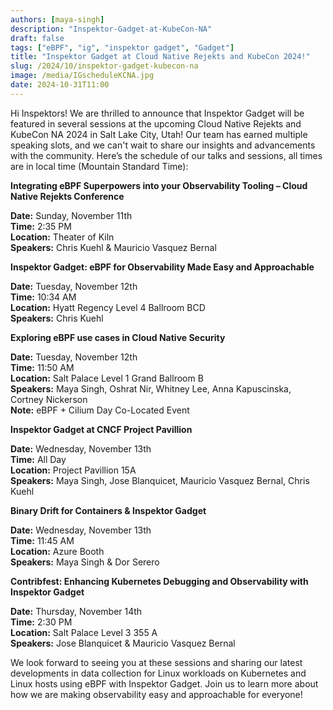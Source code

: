 ```yaml
---
authors: [maya-singh]
description: "Inspektor-Gadget-at-KubeCon-NA"
draft: false
tags: ["eBPF", "ig", "inspektor gadget", "Gadget"]
title: "Inspektor Gadget at Cloud Native Rejekts and KubeCon 2024!"
slug: /2024/10/inspektor-gadget-kubecon-na
image: /media/IGscheduleKCNA.jpg
date: 2024-10-31T11:00
---
```


Hi Inspektors! We are thrilled to announce that Inspektor Gadget will be featured in several sessions at the upcoming Cloud Native Rejekts and KubeCon NA 2024 in Salt Lake City, Utah! Our team has earned multiple speaking slots, and we can't wait to share our insights and advancements with the community. Here’s the schedule of our talks and sessions, all times are in local time (Mountain Standard Time):

<!--truncate-->

**Integrating eBPF Superpowers into your Observability Tooling – Cloud Native Rejekts Conference**

**Date:** Sunday, November 11th  
**Time:** 2:35 PM  
**Location:** Theater of Kiln  
**Speakers:** Chris Kuehl & Mauricio Vasquez Bernal

**Inspektor Gadget: eBPF for Observability Made Easy and Approachable**

**Date:** Tuesday, November 12th  
**Time:** 10:34 AM  
**Location:** Hyatt Regency Level 4 Ballroom BCD  
**Speakers:** Chris Kuehl

**Exploring eBPF use cases in Cloud Native Security**

**Date:** Tuesday, November 12th  
**Time:** 11:50 AM  
**Location:** Salt Palace Level 1 Grand Ballroom B  
**Speakers:** Maya Singh, Oshrat Nir, Whitney Lee, Anna Kapuscinska, Cortney Nickerson  
**Note:** eBPF + Cilium Day Co-Located Event

**Inspektor Gadget at CNCF Project Pavillion**

**Date:** Wednesday, November 13th  
**Time:** All Day  
**Location:** Project Pavillion 15A  
**Speakers:** Maya Singh, Jose Blanquicet, Mauricio Vasquez Bernal, Chris Kuehl

**Binary Drift for Containers & Inspektor Gadget**

**Date:** Wednesday, November 13th  
**Time:** 11:45 AM  
**Location:** Azure Booth  
**Speakers:** Maya Singh & Dor Serero

**Contribfest: Enhancing Kubernetes Debugging and Observability with Inspektor Gadget**

**Date:** Thursday, November 14th  
**Time:** 2:30 PM  
**Location:** Salt Palace Level 3 355 A  
**Speakers:** Jose Blanquicet & Mauricio Vasquez Bernal

We look forward to seeing you at these sessions and sharing our latest developments in data collection for Linux workloads on Kubernetes and Linux hosts using eBPF with Inspektor Gadget. Join us to learn more about how we are making observability easy and approachable for everyone!